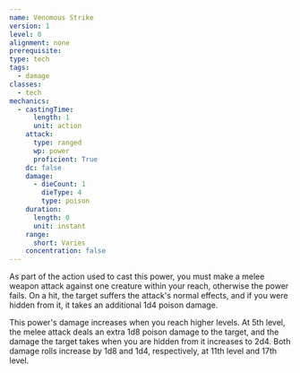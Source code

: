 ```yaml
---
name: Venomous Strike
version: 1
level: 0
alignment: none
prerequisite: 
type: tech
tags:
  - damage
classes:
  - tech
mechanics:
  - castingTime:
      length: 1
      unit: action
    attack:
      type: ranged
      wp: power
      proficient: True
    dc: false
    damage:
      - dieCount: 1
        dieType: 4
        type: poison
    duration:
      length: 0
      unit: instant
    range:
      short: Varies
    concentration: false
---
```

As part of the action used to cast this power, you must make a melee weapon attack against one creature within your reach, otherwise the power fails. On a hit, the target suffers the attack's normal effects, and if you were hidden from it, it takes an additional 1d4 poison damage. 

This power's damage increases when you reach higher levels. At 5th level, the melee attack deals an extra 1d8 poison damage to the target, and the damage the target takes when you are hidden from it increases to 2d4. Both damage rolls increase by 1d8 and 1d4, respectively, at 11th level and 17th level.
    